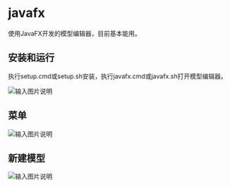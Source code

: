 # javafx
使用JavaFX开发的模型编辑器，目前基本能用。

## 安装和运行
执行setup.cmd或setup.sh安装，执行javafx.cmd或javafx.sh打开模型编辑器。

![输入图片说明](https://www.xworker.org/files/2021/1012/094736javafx.jpg "在这里输入图片标题")

## 菜单
![输入图片说明](https://www.xworker.org/files/2021/1012/094822javafx_contextmenu.jpg "在这里输入图片标题")

## 新建模型
![输入图片说明](https://www.xworker.org/files/2021/1012/094854javafx_creatething.jpg "在这里输入图片标题")